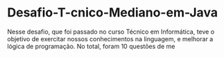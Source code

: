 # Desafio-T-cnico-Mediano-em-Java
Nesse desafio, que foi passado no curso Técnico em Informática, teve o objetivo de exercitar nossos conhecimentos na linguagem, e melhorar a lógica de programação. No total, foram 10 questões de me
